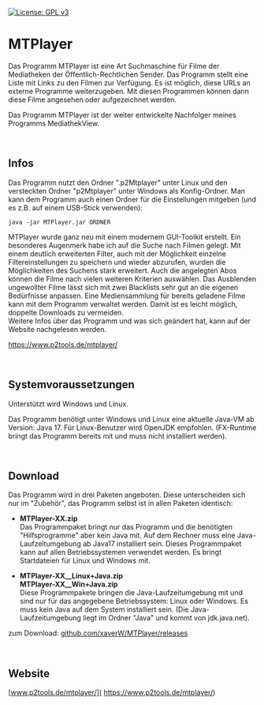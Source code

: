 [![License: GPL v3](https://img.shields.io/badge/License-GPL%20v3-blue.svg)](http://www.gnu.org/licenses/gpl-3.0)

# MTPlayer

Das Programm MTPlayer ist eine Art Suchmaschine für Filme der Mediatheken der Öffentlich-Rechtlichen Sender. Das Programm stellt eine Liste mit Links zu den Filmen zur Verfügung. Es ist möglich, diese URLs an externe Programme weiterzugeben. Mit diesen Programmen können dann diese Filme angesehen oder aufgezeichnet werden.

Das Programm MTPlayer ist der weiter entwickelte Nachfolger meines Programms MediathekView.

<br />

## Infos

Das Programm nutzt den Ordner ".p2Mtplayer" unter Linux und den versteckten Ordner "p2Mtplayer" unter Windows als Konfig-Ordner. Man kann dem Programm auch einen Ordner für die Einstellungen mitgeben (und es z.B. auf einem USB-Stick verwenden):  
```
java -jar MTPlayer.jar ORDNER 
```

MTPlayer wurde ganz neu mit einem modernem GUI-Toolkit erstellt. Ein besonderes Augenmerk habe ich auf die Suche nach Filmen gelegt. Mit einem deutlich erweiterten Filter, auch mit der Möglichkeit einzelne Filtereinstellungen zu speichern und wieder abzurufen, wurden die Möglichkeiten des Suchens stark erweitert. Auch die angelegten Abos können die Filme nach vielen weiteren Kriterien auswählen. Das Ausblenden ungewollter Filme lässt sich mit zwei Blacklists sehr gut an die eigenen Bedürfnisse anpassen. Eine Mediensammlung für bereits geladene Filme kann mit dem Programm verwaltet werden. Damit ist es leicht möglich, doppelte Downloads zu vermeiden.  
Weitere Infos über das Programm und was sich geändert hat, kann auf der Website nachgelesen werden.

https://www.p2tools.de/mtplayer/


<br />

## Systemvoraussetzungen

Unterstützt wird Windows und Linux. 

Das Programm benötigt unter Windows und Linux eine aktuelle Java-VM ab Version: Java 17.
Für Linux-Benutzer wird OpenJDK empfohlen. (FX-Runtime bringt das Programm bereits mit und muss nicht installiert werden).

<br />

## Download

Das Programm wird in drei Paketen angeboten. Diese unterscheiden sich nur im "Zubehör", das Programm selbst ist in allen Paketen identisch:

- **MTPlayer-XX.zip**  
Das Programmpaket bringt nur das Programm und die benötigten "Hilfsprogramme" aber kein Java mit. Auf dem Rechner muss eine Java-Laufzeitumgebung ab Java17 installiert sein. Dieses Programmpaket kann auf allen Betriebssystemen verwendet werden. Es bringt Startdateien für Linux und Windows mit.

- **MTPlayer-XX__Linux+Java.zip**  
**MTPlayer-XX__Win+Java.zip**  
Diese Programmpakete bringen die Java-Laufzeitumgebung mit und sind nur für das angegebene Betriebssystem: Linux oder Windows. Es muss kein Java auf dem System installiert sein. (Die Java-Laufzeitumgebung liegt im Ordner "Java" und kommt von jdk.java.net).

zum Download: [github.com/xaverW/MTPlayer/releases](https://github.com/xaverW/MTPlayer/releases)

<br />

## Website

[www.p2tools.de/mtplayer/]( https://www.p2tools.de/mtplayer/)


